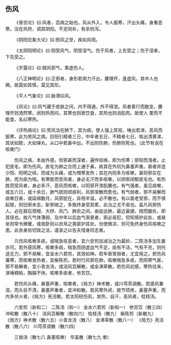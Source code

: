 ## 伤风


&emsp;&emsp;《骨空论》曰∶风者，百病之始也。风从外入，令人振寒，汗出头痛，身重恶寒。治在风府，调其阴阳。不足则补，有余则泻。

&emsp;&emsp;《阴阳应象大论》曰∶邪风之至，疾如风雨。

&emsp;&emsp;《太阴阳明论》曰∶阳受风气，阴受湿气。伤于风者，上先受之；伤于湿者，下先受之。

&emsp;&emsp;《岁露论》曰∶贼风邪气，乘虚伤人。

&emsp;&emsp;《八正神明论》曰∶正邪者，身形若用力汗出，腠理开，逢虚风，其中人也微。故莫如其情，莫见其形。

&emsp;&emsp;《平人气象论》曰∶脉滑曰风。

&emsp;&emsp;《风论》曰∶风气藏于皮肤之间，内不得通，外不得泄。风者善行而数变，腠理开则洒然寒，闭则热而闷，其寒也则衰饮食，其热也则消肌肉。故使人 栗而不能食，名曰寒热。

&emsp;&emsp;《评热病论》曰∶劳风法在肺下，其为病，使人强上冥视，唾出若涕，恶风而振寒，此为劳风之病。巨阳引精者三日，中年者五日，不精者七日，咳出清黄涕，其状如脓，大如弹丸，从口中若鼻中出。不出则伤肺，伤肺则死也。（此节有说在咳嗽门）

&emsp;&emsp;伤风之病，本由外感，但邪甚而深者，遍传经络，即为伤寒；邪轻而浅者，止犯皮毛，即为伤风。皮毛为肺之合而上通于鼻，故其在外则为鼻塞声重。甚者并连少阳、阳明之经，而或为头痛，或为憎寒发热；其在内则多为咳嗽，甚则邪实在肺，而为痰为喘。有寒胜而受风者，身必无汗而多咳嗽，以阴邪闭郁皮毛也。有热胜而受风者，身必多汗，恶风而咳嗽，以阳邪开泄肌腠也。有气强者，虽见痰嗽，或五六日，或十余日，肺气疏则顽痰利，风邪渐散而愈也。有气弱者，邪不易解而痰嗽日甚，或延绵数月，风邪犹在，非用辛温，必不散也。有以衰老受邪，而不慎起居，则旧邪未去，新邪继之，多致终身受其累，此治之尤不易也。盖凡风邪伤人，必在肩后颈根、大杼、风门、肺俞之间，由兹达肺，最近最捷，按而酸处，即其径也。故凡气体薄弱，及中年以后血气渐衰者，邪必易犯，但知慎护此处，或昼坐则常令微暖，或夜卧则以衣帛之类密护其处，勿使微凉，则可免终身伤风咳嗽之患。此余身验切效之法，谨录之以告夫惜身同志者。

&emsp;&emsp;凡伤风咳嗽多痰，或喘急呕恶者，宜六安煎加减治之为最妙，二陈汤多加生姜亦可。若外感风寒，咳嗽多痰，喘急而阴虚血气不足，痰有不活，气有不充，则托送无力，邪不易解，宜金水六君煎，其效如神。若年衰胃弱者，尤宜用之。若伤风兼寒，而咳嗽发热者，宜柴陈煎。若时行风邪在肺，咳嗽喘急多痰，而阴寒气甚，邪不易解者，宜小青龙汤，或消风百解散，或金沸草散。若伤风初感，寒热往来，涕唾稠粘，胸膈不快，咳嗽多痰者，参苏饮。

&emsp;&emsp;若伤风头痛，鼻塞声重，咳嗽者，《局方》神术散，或川芎茶调散。若感风兼湿，而头目不清，鼻塞声重者，宜冲和散。若风寒外闭，肢节烦疼，鼻塞声重，而内多伏火者，《局方》羌活散。若太阳经伤风，发热，自汗，恶风者，桂枝汤。

&emsp;&emsp;六安煎（新和二） 二陈汤（和一） 金水六君煎（新和一） 参苏饮（散三四） 冲和散（散八十） 消风百解散（散四六） 桂枝汤（散九） 柴陈煎（新散九） 《局方》神术散（散六五）小青龙汤（散八） 金沸草散（散八一） 《局方》羌活散（散八六） 川芎茶调散（散六四）

&emsp;&emsp;三拗汤（散七八 鼻塞咳嗽） 华盖散（散七九 嗽）

